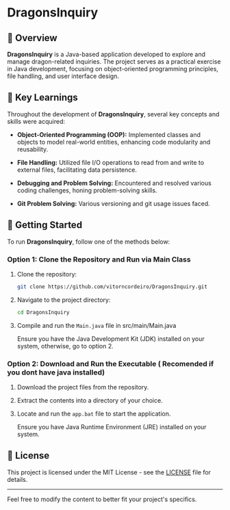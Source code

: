 

# DragonsInquiry

## 📘 Overview

**DragonsInquiry** is a Java-based application developed to explore and manage dragon-related inquiries. The project serves as a practical exercise in Java development, focusing on object-oriented programming principles, file handling, and user interface design.

## 🧠 Key Learnings

Throughout the development of **DragonsInquiry**, several key concepts and skills were acquired:

* **Object-Oriented Programming (OOP):** Implemented classes and objects to model real-world entities, enhancing code modularity and reusability.
* **File Handling:** Utilized file I/O operations to read from and write to external files, facilitating data persistence.

* **Debugging and Problem Solving:** Encountered and resolved various coding challenges, honing problem-solving skills.
* **Git Problem Solving:** 
Various versioning and git usage issues faced. 

## 🚀 Getting Started

To run **DragonsInquiry**, follow one of the methods below:

### Option 1: Clone the Repository and Run via Main Class

1. Clone the repository:

   ```bash
   git clone https://github.com/vitorncordeiro/DragonsInquiry.git
   ```

2. Navigate to the project directory:

   ```bash
   cd DragonsInquiry
   ```

3. Compile and run the `Main.java` file in src/main/Main.java


   Ensure you have the Java Development Kit (JDK) installed on your system, otherwise, go to option 2.

### Option 2: Download and Run the Executable ( Recomended if you dont have java installed)

1. Download the project files from the repository.

2. Extract the contents into a directory of your choice.

3. Locate and run the `app.bat` file to start the application.

   Ensure you have Java Runtime Environment (JRE) installed on your system.

## 📄 License

This project is licensed under the MIT License - see the [LICENSE](LICENSE) file for details.

---

Feel free to modify the content to better fit your project's specifics.
